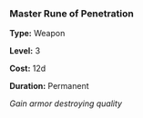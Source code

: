 ### Master Rune of Penetration

**Type:** Weapon

**Level:** 3

**Cost:** 12d

**Duration:** Permanent

_Gain armor destroying quality_


